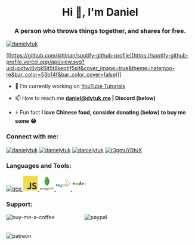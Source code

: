 <h1 align="center">Hi 👋, I'm Daniel</h1>
<h3 align="center">A person who throws things together, and shares for free.</h3>

<p align="left"> <a href="https://twitter.com/danielytuk" target="blank"><img src="https://img.shields.io/twitter/follow/danielytuk?logo=twitter&style=for-the-badge" alt="danielytuk" /></a> </p>

[[https://github.com/kittinan/spotify-github-profile][https://spotify-github-profile.vercel.app/api/view.svg?uid=pdtwi8vbk6it5t8keptjf5slt&cover_image=true&theme=natemoo-re&bar_color=53b14f&bar_color_cover=false)]]

- 🔭 I’m currently working on [YouTube Tutorials](https://youtube.com/danielytuk)

- 📫 How to reach me **daniel@dytuk.me | Discord (below)**

- ⚡ Fun fact **I love Chinese food, consider donating (below) to buy me some 😂**

<h3 align="left">Connect with me:</h3>
<p align="left">
<a href="https://twitter.com/danielytuk" target="blank"><img align="center" src="https://raw.githubusercontent.com/rahuldkjain/github-profile-readme-generator/master/src/images/icons/Social/twitter.svg" alt="danielytuk" height="30" width="40" /></a>
<a href="https://instagram.com/danielytuk" target="blank"><img align="center" src="https://raw.githubusercontent.com/rahuldkjain/github-profile-readme-generator/master/src/images/icons/Social/instagram.svg" alt="danielytuk" height="30" width="40" /></a>
<a href="https://www.youtube.com/c/danielytuk" target="blank"><img align="center" src="https://raw.githubusercontent.com/rahuldkjain/github-profile-readme-generator/master/src/images/icons/Social/youtube.svg" alt="danielytuk" height="30" width="40" /></a>
<a href="https://discord.gg/r3gmuYBtuX" target="blank"><img align="center" src="https://raw.githubusercontent.com/rahuldkjain/github-profile-readme-generator/master/src/images/icons/Social/discord.svg" alt="r3gmuYBtuX" height="30" width="40" /></a>
</p>

<h3 align="left">Languages and Tools:</h3>
<p align="left"> <a href="https://cloud.google.com" target="_blank" rel="noreferrer"> <img src="https://www.vectorlogo.zone/logos/google_cloud/google_cloud-icon.svg" alt="gcp" width="40" height="40"/> </a> <a href="https://developer.mozilla.org/en-US/docs/Web/JavaScript" target="_blank" rel="noreferrer"> <img src="https://raw.githubusercontent.com/devicons/devicon/master/icons/javascript/javascript-original.svg" alt="javascript" width="40" height="40"/> </a> <a href="https://www.mongodb.com/" target="_blank" rel="noreferrer"> <img src="https://raw.githubusercontent.com/devicons/devicon/master/icons/mongodb/mongodb-original-wordmark.svg" alt="mongodb" width="40" height="40"/> </a> <a href="https://www.mysql.com/" target="_blank" rel="noreferrer"> <img src="https://raw.githubusercontent.com/devicons/devicon/master/icons/mysql/mysql-original-wordmark.svg" alt="mysql" width="40" height="40"/> </a> <a href="https://nodejs.org" target="_blank" rel="noreferrer"> <img src="https://raw.githubusercontent.com/devicons/devicon/master/icons/nodejs/nodejs-original-wordmark.svg" alt="nodejs" width="40" height="40"/> </a> </p>

<h3 align="left">Support:</h3>
<p><a href="https://www.buymeacoffee.com/danielytuk"> <img align="left" src="https://cdn.buymeacoffee.com/buttons/v2/default-yellow.png" height="50" width="210" alt="buy-me-a-coffee" /></a><a href="https://www.paypal.me/dytukmedia"> <img align="left" src="https://i.ibb.co/fdpj8p8/paypal-donate-button.png" height="50" width="210" alt="paypal" /></a><a href="https://www.patreon.com/danielytuk"> <img align="left" src="https://i.ibb.co/hZVcbq9/patreon-button.png" height="50" width="210" alt="patreon" /></a></p>
